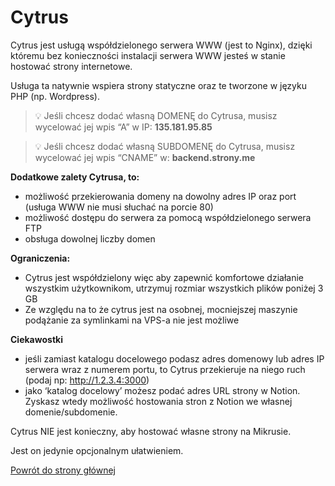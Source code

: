 # Cytrus

Cytrus jest usługą współdzielonego serwera WWW (jest to Nginx), dzięki któremu bez konieczności instalacji serwera WWW jesteś w stanie hostować strony internetowe.

Usługa ta natywnie wspiera strony statyczne oraz te tworzone w języku PHP (np. Wordpress).

> 💡 Jeśli chcesz dodać własną DOMENĘ do Cytrusa, musisz wycelować jej wpis “A” w IP:
> **135.181.95.85**

> 💡 Jeśli chcesz dodać własną SUBDOMENĘ do Cytrusa, musisz wycelować jej wpis “CNAME” w:
> **backend.strony.me**

**Dodatkowe zalety Cytrusa, to:**

- możliwość przekierowania domeny na dowolny adres IP oraz port (usługa WWW nie musi słuchać na porcie 80)
- możliwość dostępu do serwera za pomocą współdzielonego serwera FTP
- obsługa dowolnej liczby domen

**Ograniczenia:**
- Cytrus jest współdzielony więc aby zapewnić komfortowe działanie wszystkim użytkownikom, utrzymuj rozmiar wszystkich plików  poniżej 3 GB
- Ze względu na to że cytrus jest na osobnej, mocniejszej maszynie podążanie za symlinkami na VPS-a nie jest możliwe

**Ciekawostki**

- jeśli zamiast katalogu docelowego podasz adres domenowy lub adres IP serwera wraz z numerem portu, to Cytrus przekieruje na niego ruch (podaj np: http://1.2.3.4:3000)
- jako ‘katalog docelowy’ możesz podać adres URL strony w Notion. Zyskasz wtedy możliwość hostowania stron z Notion we własnej domenie/subdomenie.

Cytrus NIE jest konieczny, aby hostować własne strony na Mikrusie.

Jest on jedynie opcjonalnym ułatwieniem.

[Powrót do strony głównej](/)
